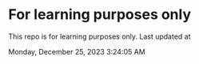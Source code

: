 # For learning purposes only
This repo is for learning purposes only.
Last updated at

Monday, December 25, 2023 3:24:05 AM

